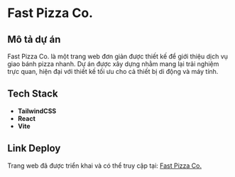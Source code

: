 # Fast Pizza Co.

## Mô tả dự án
Fast Pizza Co. là một trang web đơn giản được thiết kế để giới thiệu dịch vụ giao bánh pizza nhanh. Dự án được xây dựng nhằm mang lại trải nghiệm trực quan, hiện đại với thiết kế tối ưu cho cả thiết bị di động và máy tính.

## Tech Stack
- **TailwindCSS**
- **React**
- **Vite**

## Link Deploy
Trang web đã được triển khai và có thể truy cập tại: [Fast Pizza Co.](https://fast-pizza-1710.netlify.app/)

  

